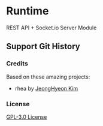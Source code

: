# Runtime

REST API + Socket.io Server Module

## Support Git History

### Credits

Based on these amazing projects:

* rhea by [JeongHyeon Kim](https://github.com/rhea-so)

### License

[GPL-3.0 License](./LICENSE)
